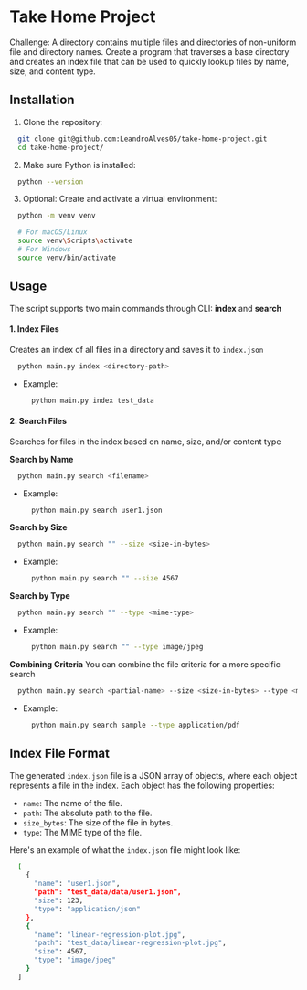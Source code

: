 # Take Home Project

Challenge: A directory contains multiple files and directories of non-uniform file and directory names. Create a program that traverses a base directory and creates an index file that can be used to quickly lookup files by name, size, and content type.

## Installation

1. Clone the repository:
  ```bash
    git clone git@github.com:LeandroAlves05/take-home-project.git
    cd take-home-project/
  ```

2. Make sure Python is installed: 
  ```bash
    python --version
  ```

3. Optional: Create and activate a virtual environment:
  ```bash
    python -m venv venv
  ```
  ```bash
    # For macOS/Linux
    source venv\Scripts\activate
    # For Windows
    source venv/bin/activate
  ```

## Usage

The script supports two main commands through CLI: **index** and **search**

#### 1. Index Files
Creates an index of all files in a directory and saves it to `index.json`
  ```bash
    python main.py index <directory-path>
  ```
  - Example:
    ```bash
      python main.py index test_data
    ```

#### 2. Search Files
Searches for files in the index based on name, size, and/or content type

**Search by Name**
  ```bash
    python main.py search <filename>
  ```
  - Example:
    ```bash
      python main.py search user1.json
    ```

**Search by Size**
  ```bash
    python main.py search "" --size <size-in-bytes>
  ```
  - Example:
    ```bash
      python main.py search "" --size 4567
    ```

**Search by Type**
  ```bash
    python main.py search "" --type <mime-type>
  ```
  - Example:
    ```bash
      python main.py search "" --type image/jpeg
    ```

**Combining Criteria**
You can combine the file criteria for a more specific search
  ```bash
    python main.py search <partial-name> --size <size-in-bytes> --type <mime-type>
  ```
  - Example:
    ```bash
      python main.py search sample --type application/pdf
    ```

## Index File Format
The generated `index.json` file is a JSON array of objects, where each object represents a file in the index. Each object has the following properties:

- `name`: The name of the file.
- `path`: The absolute path to the file.
- `size_bytes`: The size of the file in bytes.
- `type`: The MIME type of the file.

Here's an example of what the `index.json` file might look like:

```bash
  [
    {
      "name": "user1.json",
      "path": "test_data/data/user1.json",
      "size": 123,
      "type": "application/json"
    },
    {
      "name": "linear-regression-plot.jpg",
      "path": "test_data/linear-regression-plot.jpg",
      "size": 4567,
      "type": "image/jpeg"
    }
  ]
```
